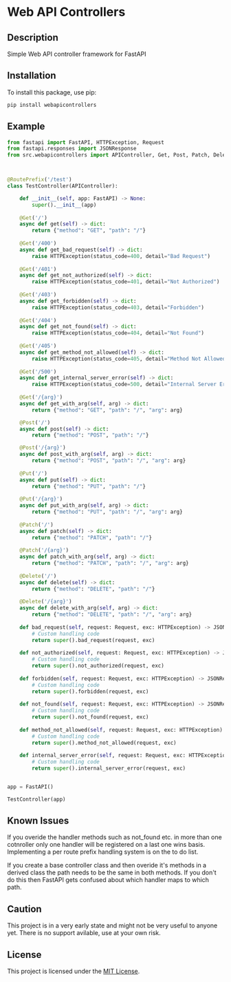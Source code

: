 # Web API Controllers

## Description
Simple Web API controller framework for FastAPI

## Installation

To install this package, use pip:

```bash
pip install webapicontrollers
```

## Example
```python
from fastapi import FastAPI, HTTPException, Request
from fastapi.responses import JSONResponse
from src.webapicontrollers import APIController, Get, Post, Patch, Delete, Put, RoutePrefix



@RoutePrefix('/test')
class TestController(APIController):

    def __init__(self, app: FastAPI) -> None:
        super().__init__(app)    
    
    @Get('/')
    async def get(self) -> dict:
        return {"method": "GET", "path": "/"}            
    
    @Get('/400')
    async def get_bad_request(self) -> dict:
        raise HTTPException(status_code=400, detail="Bad Request")
    
    @Get('/401')
    async def get_not_authorized(self) -> dict:
        raise HTTPException(status_code=401, detail="Not Authorized")
    
    @Get('/403')
    async def get_forbidden(self) -> dict:
        raise HTTPException(status_code=403, detail="Forbidden")
    
    @Get('/404')
    async def get_not_found(self) -> dict:
        raise HTTPException(status_code=404, detail="Not Found")
    
    @Get('/405')
    async def get_method_not_allowed(self) -> dict:
        raise HTTPException(status_code=405, detail="Method Not Allowed")
    
    @Get('/500')
    async def get_internal_server_error(self) -> dict:
        raise HTTPException(status_code=500, detail="Internal Server Error")
    
    @Get('/{arg}')
    async def get_with_arg(self, arg) -> dict:
        return {"method": "GET", "path": "/", "arg": arg}

    @Post('/')
    async def post(self) -> dict:
        return {"method": "POST", "path": "/"}

    @Post('/{arg}')
    async def post_with_arg(self, arg) -> dict:
        return {"method": "POST", "path": "/", "arg": arg}
    
    @Put('/')
    async def put(self) -> dict:
        return {"method": "PUT", "path": "/"}
    
    @Put('/{arg}')
    async def put_with_arg(self, arg) -> dict:
        return {"method": "PUT", "path": "/", "arg": arg}
    
    @Patch('/')
    async def patch(self) -> dict:
        return {"method": "PATCH", "path": "/"}
    
    @Patch('/{arg}')
    async def patch_with_arg(self, arg) -> dict:
        return {"method": "PATCH", "path": "/", "arg": arg}
    
    @Delete('/')
    async def delete(self) -> dict:
        return {"method": "DELETE", "path": "/"}
    
    @Delete('/{arg}')
    async def delete_with_arg(self, arg) -> dict:
        return {"method": "DELETE", "path": "/", "arg": arg}
    
    def bad_request(self, request: Request, exc: HTTPException) -> JSONResponse:
        # Custom handling code
        return super().bad_request(request, exc)
    
    def not_authorized(self, request: Request, exc: HTTPException) -> JSONResponse:
        # Custom handling code
        return super().not_authorized(request, exc)
    
    def forbidden(self, request: Request, exc: HTTPException) -> JSONResponse:
        # Custom handling code
        return super().forbidden(request, exc)
    
    def not_found(self, request: Request, exc: HTTPException) -> JSONResponse:
        # Custom handling code
        return super().not_found(request, exc)
    
    def method_not_allowed(self, request: Request, exc: HTTPException) -> JSONResponse:
        # Custom handling code
        return super().method_not_allowed(request, exc)
    
    def internal_server_error(self, request: Request, exc: HTTPException) -> JSONResponse:
        # Custom handling code
        return super().internal_server_error(request, exc)


app = FastAPI()

TestController(app)
```

## Known Issues
If you overide the handler methods such as not_found etc. in more than one cotnroller only one handler will be registered on a last one wins basis.
Implementing a per route prefix handling system is on the to do list.

If you create a base controller class and then overide it's methods in a derived class the path needs to be the same in both methods. 
If you don't do this then FastAPI gets confused about which handler maps to which path.

## Caution
This project is in a very early state and might not be very useful to anyone yet. There is no support avilable, use at your own risk.

## License

This project is licensed under the [MIT License](LICENSE).
